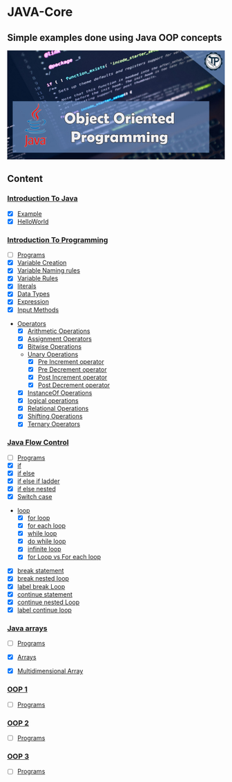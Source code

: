 # JAVA-Core
## Simple examples done using Java OOP concepts

![JAVA-Core](JavCore.jpg)

## Content

### [Introduction To Java](Introduction_To_Java)

- [x] [Example](Introduction_To_Java/src/Example.java)
- [x] [HelloWorld](Introduction_To_Java/src/HelloWorld.java)

### [Introduction To Programming](Introduction_To_Programming)
- [ ] [Programs](Introduction_To_Programming/src/Programs)
- [x] [Variable Creation](Introduction_To_Programming/src/Variable_creation.java)
- [x] [Variable Naming rules](Introduction_To_Programming/src/Variable_Naming_Rules.java)
- [x] [Variable Rules](Introduction_To_Programming/src/Variable_Naming_Rules.java)
- [x] [literals](Introduction_To_Programming/src/literals.java)
- [x] [Data Types](Introduction_To_Programming/src/DataType.java)
- [x] [Expression](Introduction_To_Programming/src/Expressions.java)
- [x] [Input Methods](Introduction_To_Programming/src/Input.java)
- [Operators](Introduction_To_Programming/src/Operators)
  - [x] [Arithmetic Operations](Introduction_To_Programming/src/Operators/Arithmetic_Operator.java)
  - [x] [Assignment Operators](Introduction_To_Programming/src/Operators/Assignment_Operator.java)
  - [x] [Bitwise Operations](Introduction_To_Programming/src/Operators/Bitwise_Operator.java)
  - [Unary Operations](Introduction_To_Programming/src/Operators/Unary_Operators)
    - [x] [Pre Increment operator](Introduction_To_Programming/src/Operators/Unary_Operators/Pre_Increment_Operator.java)
    - [x] [Pre Decrement operator](Introduction_To_Programming/src/Operators/Unary_Operators/Pre_Decrement_Operator.java)
    - [x] [Post Increment operator](Introduction_To_Programming/src/Operators/Unary_Operators/Post_Increment_Operator.java)
    - [x] [Post Decrement operator](Introduction_To_Programming/src/Operators/Unary_Operators/Post_Decrement_Operator.java)
  - [x] [InstanceOf Operations](Introduction_To_Programming/src/Operators/InstanceOf_Operator.java)
  - [x] [logical operations](Introduction_To_Programming/src/Operators/logical_Operator.java)
  - [x] [Relational Operations](Introduction_To_Programming/src/Operators/Relational_Operator.java)
  - [x] [Shifting Operations](Introduction_To_Programming/src/Operators/Shift_Operator.java)
  - [x] [Ternary Operators](Introduction_To_Programming/src/Operators/Ternary_Operator.java)

### [Java Flow Control](Java_Flow_Control)
- [ ] [Programs](Java_Flow_Control/src/Programs)
- [x] [if](Java_Flow_Control/src/If.java)
- [x] [if else](Java_Flow_Control/src/If_else.java)
- [x] [if else if ladder](Java_Flow_Control/src/ladder_if_else_if.java)
- [x] [if else nested](Java_Flow_Control/src/Nested_If_else.java)
- [x] [Switch case](Java_Flow_Control/src/Switch_Case.java)
- [loop](Java_Flow_Control/src/Loop)
  - [x] [for loop](Java_Flow_Control/src/Loop/For_Loop.java)
  - [x] [for each loop](Java_Flow_Control/src/Loop/For_each_loop.java)
  - [x] [while loop](Java_Flow_Control/src/Loop/While_loop.java)
  - [x] [do while loop](Java_Flow_Control/src/Loop/Do_While_loop.java)
  - [x] [infinite loop](Java_Flow_Control/src/Loop/Infinite_for_Loop.java)
  - [x] [for Loop vs For each loop](Java_Flow_Control/src/Loop/for_loop_VS_For_each_loop.java)
- [x] [break statement](Java_Flow_Control/src/Break.java)
- [x] [break nested loop](Java_Flow_Control/src/Break_nested_loop.java)
- [x] [label break Loop](Java_Flow_Control/src/Label_break_statement.java)
- [x] [continue statement](Java_Flow_Control/src/Continue.java)
- [x] [continue nested Loop](Java_Flow_Control/src/Continue_nested_loop.java)
- [x] [label continue loop](Java_Flow_Control/src/Label_continue_statement.java)

### [Java arrays](Arrays)
- [ ] [Programs](Arrays/src/programs)
- [x] [Arrays](Arrays/src/Arrays.java) 
- [x] [Multidimensional Array](Arrays/src/Multidimensional_Arrays.java)


### [OOP 1](OOP_1)
- [ ] [Programs](OOP_1/src/Programs)

### [OOP 2](OOP_2)
- [ ] [Programs](OOP_2/src/Programs)

### [OOP 3](OOP_3)
- [ ] [Programs](OOP_3/src/Programs)

